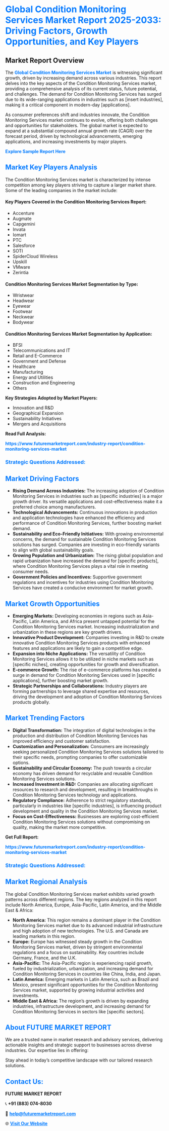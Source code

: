 <h1 style="color: #007BFF;">Global Condition Monitoring Services Market Report 2025-2033: Driving Factors, Growth Opportunities, and Key Players</h1>

<section id="overview">
<h2>Market Report Overview</h2>
<p>The <a href="https://www.futuremarketreport.com/industry-report/condition-monitoring-services-market" style="color: #007BFF; text-decoration: none;"><strong>Global Condition Monitoring Services Market</strong></a> is witnessing significant growth, driven by increasing demand across various industries. This report delves into the key aspects of the Condition Monitoring Services market, providing a comprehensive analysis of its current status, future potential, and challenges. The demand for Condition Monitoring Services has surged due to its wide-ranging applications in industries such as [insert industries], making it a critical component in modern-day [applications].</p>
<p>As consumer preferences shift and industries innovate, the Condition Monitoring Services market continues to evolve, offering both challenges and opportunities for stakeholders. The global market is expected to expand at a substantial compound annual growth rate (CAGR) over the forecast period, driven by technological advancements, emerging applications, and increasing investments by major players.</p>
</section>

<section id="overview">
<p><a href="https://www.futuremarketreport.com/request-sample/reportId=34666" style="color: #007BFF; text-decoration: none;"><strong>Explore Sample Report Here</strong></a></p>
</section>

<section id="key-players">
<h2 style="color: #007BFF;">Market Key Players Analysis</h2>
<p>The Condition Monitoring Services market is characterized by intense competition among key players striving to capture a larger market share. Some of the leading companies in the market include:</p>
<h4>Key Players Covered in the Condition Monitoring Services Report:</h4>
<ul><li>Accenture</li><li>Augmate</li><li>Capgemini</li><li>Invata</li><li>Iomart</li><li>PTC</li><li>Salesforce</li><li>SOTI</li><li>SpiderCloud Wireless</li><li>Upskill</li><li>VMware</li><li>Zerintia</li></ul>
<h4>Condition Monitoring Services Market Segmentation by Type:</h4>
<ul><li>Wristwear</li><li>Headwear</li><li>Eyewear</li><li>Footwear</li><li>Neckwear</li><li>Bodywear</li></ul>

<h4>Condition Monitoring Services Market Segmentation by Application:</h4>
<ul><li>BFSI</li><li>Telecommunications and IT</li><li>Retail and E-Commerce</li><li>Government and Defense</li><li>Healthcare</li><li>Manufacturing</li><li>Energy and Utilities</li><li>Construction and Engineering</li><li>Others</li></ul>
<p><strong>Key Strategies Adopted by Market Players:</strong></p>
<ul>
<li>Innovation and R&D</li>
<li>Geographical Expansion</li>
<li>Sustainability Initiatives</li>
<li>Mergers and Acquisitions</li>
</ul>
</section>

<section>
<p><strong>Read Full Analysis: </strong></p><a href="https://www.futuremarketreport.com/industry-report/condition-monitoring-services-market" style="color: #007BFF; text-decoration: none;"><strong>https://www.futuremarketreport.com/industry-report/condition-monitoring-services-market</strong></a>
<h3 style="color: #007BFF;">Strategic Questions Addressed:</h3>
</section>

<section id="driving-factors">
<h2 style="color: #007BFF;">Market Driving Factors</h2>
<ul>
<li><strong>Rising Demand Across Industries:</strong> The increasing adoption of Condition Monitoring Services in industries such as [specific industries] is a major growth driver. Its versatile applications and cost-effectiveness make it a preferred choice among manufacturers.</li>
<li><strong>Technological Advancements:</strong> Continuous innovations in production and application technologies have enhanced the efficiency and performance of Condition Monitoring Services, further boosting market demand.</li>
<li><strong>Sustainability and Eco-Friendly Initiatives:</strong> With growing environmental concerns, the demand for sustainable Condition Monitoring Services solutions has surged. Companies are investing in eco-friendly variants to align with global sustainability goals.</li>
<li><strong>Growing Population and Urbanization:</strong> The rising global population and rapid urbanization have increased the demand for [specific products], where Condition Monitoring Services plays a vital role in meeting consumer needs.</li>
<li><strong>Government Policies and Incentives:</strong> Supportive government regulations and incentives for industries using Condition Monitoring Services have created a conducive environment for market growth.</li>
</ul>
</section>

<section id="growth-opportunities">
<h2 style="color: #007BFF;">Market Growth Opportunities</h2>
<ul>
<li><strong>Emerging Markets:</strong> Developing economies in regions such as Asia-Pacific, Latin America, and Africa present untapped potential for the Condition Monitoring Services market. Increasing industrialization and urbanization in these regions are key growth drivers.</li>
<li><strong>Innovative Product Development:</strong> Companies investing in R&D to create innovative Condition Monitoring Services products with enhanced features and applications are likely to gain a competitive edge.</li>
<li><strong>Expansion into Niche Applications:</strong> The versatility of Condition Monitoring Services allows it to be utilized in niche markets such as [specific niches], creating opportunities for growth and diversification.</li>
<li><strong>E-commerce Growth:</strong> The rise of e-commerce platforms has created a surge in demand for Condition Monitoring Services used in [specific applications], further boosting market growth.</li>
<li><strong>Strategic Partnerships and Collaborations:</strong> Industry players are forming partnerships to leverage shared expertise and resources, driving the development and adoption of Condition Monitoring Services products globally.</li>
</ul>
</section>

<section id="trending-factors">
<h2 style="color: #007BFF;">Market Trending Factors</h2>
<ul>
<li><strong>Digital Transformation:</strong> The integration of digital technologies in the production and distribution of Condition Monitoring Services has improved efficiency and customer satisfaction.</li>
<li><strong>Customization and Personalization:</strong> Consumers are increasingly seeking personalized Condition Monitoring Services solutions tailored to their specific needs, prompting companies to offer customizable options.</li>
<li><strong>Sustainability and Circular Economy:</strong> The push towards a circular economy has driven demand for recyclable and reusable Condition Monitoring Services solutions.</li>
<li><strong>Increased Investment in R&D:</strong> Companies are allocating significant resources to research and development, resulting in breakthroughs in Condition Monitoring Services technology and applications.</li>
<li><strong>Regulatory Compliance:</strong> Adherence to strict regulatory standards, particularly in industries like [specific industries], is influencing product development and quality in the Condition Monitoring Services market.</li>
<li><strong>Focus on Cost-Effectiveness:</strong> Businesses are exploring cost-efficient Condition Monitoring Services solutions without compromising on quality, making the market more competitive.</li>
</ul>
</section>

<section>
<p><strong>Get Full Report: </strong></p><a href="https://www.futuremarketreport.com/industry-report/condition-monitoring-services-market" style="color: #007BFF; text-decoration: none;"><strong>https://www.futuremarketreport.com/industry-report/condition-monitoring-services-market</strong></a>
<h3 style="color: #007BFF;">Strategic Questions Addressed:</h3>
</section>


<section id="regional-analysis">
<h2 style="color: #007BFF;">Market Regional Analysis</h2>
<p>The global Condition Monitoring Services market exhibits varied growth patterns across different regions. The key regions analyzed in this report include North America, Europe, Asia-Pacific, Latin America, and the Middle East & Africa:</p>
<ul>
<li><strong>North America:</strong> This region remains a dominant player in the Condition Monitoring Services market due to its advanced industrial infrastructure and high adoption of new technologies. The U.S. and Canada are leading markets in this region.</li>
<li><strong>Europe:</strong> Europe has witnessed steady growth in the Condition Monitoring Services market, driven by stringent environmental regulations and a focus on sustainability. Key countries include Germany, France, and the U.K.</li>
<li><strong>Asia-Pacific:</strong> The Asia-Pacific region is experiencing rapid growth, fueled by industrialization, urbanization, and increasing demand for Condition Monitoring Services in countries like China, India, and Japan.</li>
<li><strong>Latin America:</strong> Emerging markets in Latin America, such as Brazil and Mexico, present significant opportunities for the Condition Monitoring Services market, supported by growing industrial activities and investments.</li>
<li><strong>Middle East & Africa:</strong> The region’s growth is driven by expanding industries, infrastructure development, and increasing demand for Condition Monitoring Services in sectors like [specific sectors].</li>
</ul>
</section>

<footer>
<h2 style="color: #007BFF;">About FUTURE MARKET REPORT</h2>
<p>We are a trusted name in market research and advisory services, delivering actionable insights and strategic support to businesses across diverse industries. Our expertise lies in offering:</p>

<p>Stay ahead in today’s competitive landscape with our tailored research solutions.</p>

<h2 style="color: #007BFF;">Contact Us:</h2>
<p><strong>FUTURE MARKET REPORT</strong></p>
<p>📞 <strong>+91 (883) 074-8030</strong></p>
<p>📧 <strong><a href="mailto:help@futuremarketreport.com" style="color: #007BFF;">help@futuremarketreport.com</a></strong></p>
<p>🌐 <strong><a href="https://www.futuremarketreport.com/" style="color: #007BFF;">Visit Our Website</a></strong></p>
</footer>
